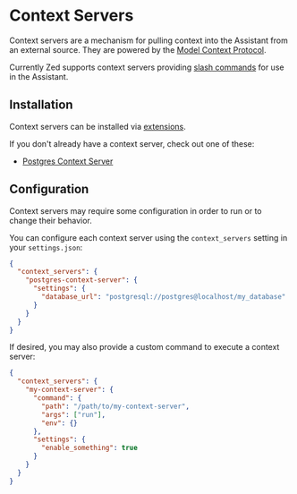 # Context Servers

Context servers are a mechanism for pulling context into the Assistant from an external source. They are powered by the [Model Context Protocol](./model-context-protocol.md).

Currently Zed supports context servers providing [slash commands](./commands.md) for use in the Assistant.

## Installation

Context servers can be installed via [extensions](../extensions/context-servers.md).

If you don't already have a context server, check out one of these:

- [Postgres Context Server](https://github.com/zed-extensions/postgres-context-server)

## Configuration

Context servers may require some configuration in order to run or to change their behavior.

You can configure each context server using the `context_servers` setting in your `settings.json`:

```json
{
  "context_servers": {
    "postgres-context-server": {
      "settings": {
        "database_url": "postgresql://postgres@localhost/my_database"
      }
    }
  }
}
```

If desired, you may also provide a custom command to execute a context server:

```json
{
  "context_servers": {
    "my-context-server": {
      "command": {
        "path": "/path/to/my-context-server",
        "args": ["run"],
        "env": {}
      },
      "settings": {
        "enable_something": true
      }
    }
  }
}
```
